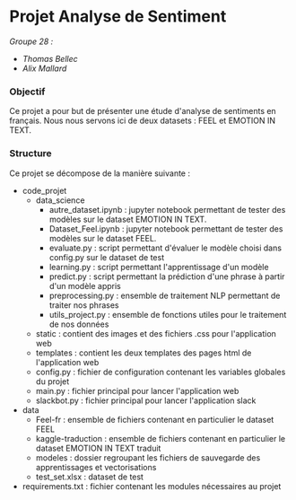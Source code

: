 # Projet Analyse de Sentiment

_Groupe 28 :_  
- _Thomas Bellec_
- _Alix Mallard_

### Objectif

Ce projet a pour but de présenter une étude d'analyse de sentiments en français.
Nous nous servons ici de deux datasets : FEEL et EMOTION IN TEXT.

### Structure

Ce projet se décompose de la manière suivante : 
- code_projet
    - data_science 
        - autre_dataset.ipynb : jupyter notebook permettant de tester des modèles sur le dataset EMOTION IN TEXT.
        - Dataset_Feel.ipynb : jupyter notebook permettant de tester des modèles sur le dataset FEEL.
        - evaluate.py : script permettant d'évaluer le modèle choisi dans config.py sur le dataset de test
        - learning.py : script permettant l'apprentissage d'un modèle
        - predict.py : script permettant la prédiction d'une phrase à partir d'un modèle appris
        - preprocessing.py : ensemble de traitement NLP permettant de traiter nos phrases
        - utils_project.py : ensemble de fonctions utiles pour le traitement de nos données
    - static : contient des images et des fichiers .css pour l'application web
    - templates : contient les deux templates des pages html de l'application web
    - config.py : fichier de configuration contenant les variables globales du projet
    - main.py : fichier principal pour lancer l'application web
    - slackbot.py : fichier principal pour lancer l'application slack
- data
    - Feel-fr : ensemble de fichiers contenant en particulier le dataset FEEL
    - kaggle-traduction : ensemble de fichiers contenant en particulier le dataset EMOTION IN TEXT traduit
    - modeles : dossier regroupant les fichiers de sauvegarde des apprentissages et vectorisations
    - test_set.xlsx : dataset de test
- requirements.txt : fichier contenant les modules nécessaires au projet
